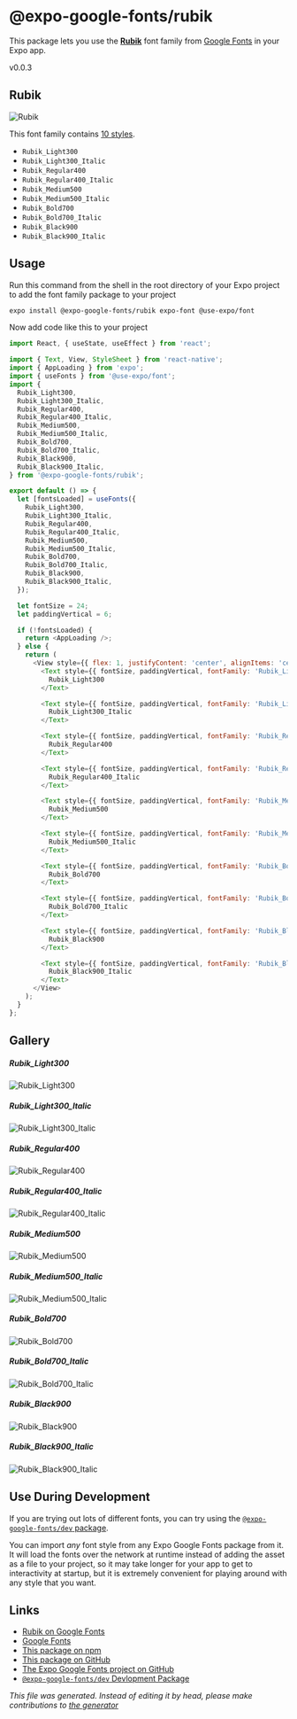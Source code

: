 # @expo-google-fonts/rubik

This package lets you use the [**Rubik**](https://fonts.google.com/specimen/Rubik) font family from [Google Fonts](https://fonts.google.com/) in your Expo app.

v0.0.3

## Rubik

![Rubik](./font-family.png)

This font family contains [10 styles](#gallery).

- `Rubik_Light300`
- `Rubik_Light300_Italic`
- `Rubik_Regular400`
- `Rubik_Regular400_Italic`
- `Rubik_Medium500`
- `Rubik_Medium500_Italic`
- `Rubik_Bold700`
- `Rubik_Bold700_Italic`
- `Rubik_Black900`
- `Rubik_Black900_Italic`

## Usage

Run this command from the shell in the root directory of your Expo project to add the font family package to your project
```sh
expo install @expo-google-fonts/rubik expo-font @use-expo/font
```

Now add code like this to your project
```js
import React, { useState, useEffect } from 'react';

import { Text, View, StyleSheet } from 'react-native';
import { AppLoading } from 'expo';
import { useFonts } from '@use-expo/font';
import {
  Rubik_Light300,
  Rubik_Light300_Italic,
  Rubik_Regular400,
  Rubik_Regular400_Italic,
  Rubik_Medium500,
  Rubik_Medium500_Italic,
  Rubik_Bold700,
  Rubik_Bold700_Italic,
  Rubik_Black900,
  Rubik_Black900_Italic,
} from '@expo-google-fonts/rubik';

export default () => {
  let [fontsLoaded] = useFonts({
    Rubik_Light300,
    Rubik_Light300_Italic,
    Rubik_Regular400,
    Rubik_Regular400_Italic,
    Rubik_Medium500,
    Rubik_Medium500_Italic,
    Rubik_Bold700,
    Rubik_Bold700_Italic,
    Rubik_Black900,
    Rubik_Black900_Italic,
  });

  let fontSize = 24;
  let paddingVertical = 6;

  if (!fontsLoaded) {
    return <AppLoading />;
  } else {
    return (
      <View style={{ flex: 1, justifyContent: 'center', alignItems: 'center' }}>
        <Text style={{ fontSize, paddingVertical, fontFamily: 'Rubik_Light300' }}>
          Rubik_Light300
        </Text>

        <Text style={{ fontSize, paddingVertical, fontFamily: 'Rubik_Light300_Italic' }}>
          Rubik_Light300_Italic
        </Text>

        <Text style={{ fontSize, paddingVertical, fontFamily: 'Rubik_Regular400' }}>
          Rubik_Regular400
        </Text>

        <Text style={{ fontSize, paddingVertical, fontFamily: 'Rubik_Regular400_Italic' }}>
          Rubik_Regular400_Italic
        </Text>

        <Text style={{ fontSize, paddingVertical, fontFamily: 'Rubik_Medium500' }}>
          Rubik_Medium500
        </Text>

        <Text style={{ fontSize, paddingVertical, fontFamily: 'Rubik_Medium500_Italic' }}>
          Rubik_Medium500_Italic
        </Text>

        <Text style={{ fontSize, paddingVertical, fontFamily: 'Rubik_Bold700' }}>
          Rubik_Bold700
        </Text>

        <Text style={{ fontSize, paddingVertical, fontFamily: 'Rubik_Bold700_Italic' }}>
          Rubik_Bold700_Italic
        </Text>

        <Text style={{ fontSize, paddingVertical, fontFamily: 'Rubik_Black900' }}>
          Rubik_Black900
        </Text>

        <Text style={{ fontSize, paddingVertical, fontFamily: 'Rubik_Black900_Italic' }}>
          Rubik_Black900_Italic
        </Text>
      </View>
    );
  }
};

```

## Gallery

##### Rubik_Light300
![Rubik_Light300](./d06ee1ddd9a38ecea7c204c94d69e670e155c7e5f6b9ca5bdbbc851871397569.ttf.png)

##### Rubik_Light300_Italic
![Rubik_Light300_Italic](./39eb0e8cc0f4f0f949cd7ab1192004ad43fa616ab0ba09ba2f1c5e975b6ed29f.ttf.png)

##### Rubik_Regular400
![Rubik_Regular400](./1441b864d5f661c6ad072120b1ee340e6c799fab34f7d408ec3fbf11f41f3ea0.ttf.png)

##### Rubik_Regular400_Italic
![Rubik_Regular400_Italic](./1daca2e29940a75b3f1d4f3d7bb0356f63332d3013133093e3a75295dcdaf781.ttf.png)

##### Rubik_Medium500
![Rubik_Medium500](./334711470701a9df2e7c93bcc418d6d16e8844ed0bf4ae4411f588cdb913869a.ttf.png)

##### Rubik_Medium500_Italic
![Rubik_Medium500_Italic](./131d5d182158888dbccfcf0de7726b6a878bdb7eb60bbc96fb8a42561abc6b8c.ttf.png)

##### Rubik_Bold700
![Rubik_Bold700](./395804d64aff5eda80de3c9e8fc2ffe482af2f6483707546f9fb8c3b14e747d9.ttf.png)

##### Rubik_Bold700_Italic
![Rubik_Bold700_Italic](./7dc9a621668992ae25fd33cb83bc658c0bd8e2068c92524544164c3ba79737b6.ttf.png)

##### Rubik_Black900
![Rubik_Black900](./f660cd5e361c3f00ea913d713f53325c9248887d961ee7a130335fc796750fff.ttf.png)

##### Rubik_Black900_Italic
![Rubik_Black900_Italic](./1e373f9418d94e2ae6e4b31972520bf13c7b93e0811f8621d0ce8d72e0576c9b.ttf.png)


## Use During Development

If you are trying out lots of different fonts, you can try using the [`@expo-google-fonts/dev` package](https://github.com/expo/google-fonts/tree/master/font-packages/dev#readme).

You can import *any* font style from any Expo Google Fonts package from it. It will load the fonts
over the network at runtime instead of adding the asset as a file to your project, so it may take longer
for your app to get to interactivity at startup, but it is extremely convenient
for playing around with any style that you want.

## Links

- [Rubik on Google Fonts](https://fonts.google.com/specimen/Rubik)
- [Google Fonts](https://fonts.google.com/)
- [This package on npm](https://www.npmjs.com/package/@expo-google-fonts/rubik)
- [This package on GitHub](https://github.com/expo/google-fonts/tree/master/font-packages/rubik)
- [The Expo Google Fonts project on GitHub](https://github.com/expo/google-fonts)
- [`@expo-google-fonts/dev` Devlopment Package](https://github.com/expo/google-fonts/tree/master/font-packages/dev)


*This file was generated. Instead of editing it by head, please make contributions to [the generator](https://github.com/expo/google-fonts/tree/master/packages/generator)*
